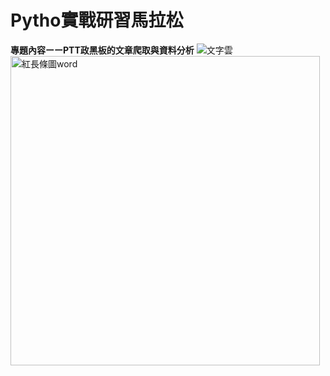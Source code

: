 # Pytho實戰研習馬拉松
**專題內容ーーPTT政黑板的文章爬取與資料分析**
![文字雲](https://user-images.githubusercontent.com/66252302/99225446-09e68200-2823-11eb-9cd3-9d974241340f.png)
<img width="495" alt="紅長條圖word" src="https://user-images.githubusercontent.com/66252302/99226336-8cbc0c80-2824-11eb-8d0a-8c4929487def.PNG">
